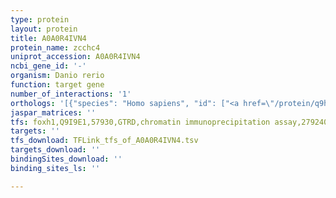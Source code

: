 ```yaml
---
type: protein
layout: protein
title: A0A0R4IVN4
protein_name: zcchc4
uniprot_accession: A0A0R4IVN4
ncbi_gene_id: '-'
organism: Danio rerio
function: target gene
number_of_interactions: '1'
orthologs: '[{"species": "Homo sapiens", "id": ["<a href=\"/protein/q9h5u6\">Q9H5U6</a>"]}, {"species": "Mus musculus", "id": ["<a href=\"/protein/q8bkw4\">Q8BKW4</a>"]}, {"species": "Drosophila melanogaster", "id": ["<a href=\"/protein/a1z9s8\">A1Z9S8</a>"]}, {"species": "Caenorhabditis elegans", "id": ["<a href=\"/protein/o62214\">O62214</a>"]}]'
jaspar_matrices: ''
tfs: foxh1,Q9I9E1,57930,GTRD,chromatin immunoprecipitation assay,27924024%5Buid%5D,No
targets: ''
tfs_download: TFLink_tfs_of_A0A0R4IVN4.tsv
targets_download: ''
bindingSites_download: ''
binding_sites_ls: ''

---
```


